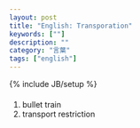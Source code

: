 ```yaml
---
layout: post
title: "English: Transporation"
keywords: [""]
description: ""
category: "言葉"
tags: ["english"]
---
```

{% include JB/setup %}

####
1. bullet train
2. transport restriction
